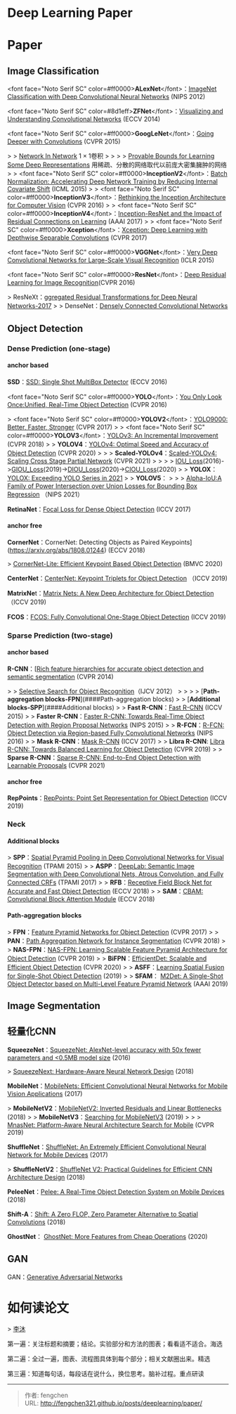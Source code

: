 # Deep Learning Paper

# Paper

## Image Classification

&lt;font face=&#34;Noto Serif SC&#34; color=#ff0000&gt;**ALexNet**&lt;/font&gt;：[ImageNet Classification with Deep Convolutional Neural Networks](http://www.cs.toronto.edu/~fritz/absps/imagenet.pdf) (NIPS 2012)

&lt;font face=&#34;Noto Serif SC&#34; color=#8d1eff&gt;**ZFNet**&lt;/font&gt;：[Visualizing and Understanding Convolutional Networks](https://arxiv.org/abs/1311.2901) (ECCV 2014)

&lt;font face=&#34;Noto Serif SC&#34; color=#ff0000&gt;**GoogLeNet**&lt;/font&gt;：[Going Deeper with Convolutions](https://arxiv.org/abs/1409.4842)   (CVPR 2015)

&gt; &gt;  [Network In Network](https://arxiv.org/abs/1312.4400)  $1\times1$卷积
&gt; &gt;
&gt; &gt; [Provable Bounds for Learning Some Deep Representations](https://arxiv.org/abs/1310.6343)  用稀疏、分散的网络取代以前庞大密集臃肿的网络
&gt;
&gt; &lt;font face=&#34;Noto Serif SC&#34; color=#ff0000&gt;**InceptionV2**&lt;/font&gt;：[Batch Normalization: Accelerating Deep Network Training by Reducing Internal Covariate Shift](https://arxiv.org/abs/1502.03167)  (ICML 2015)
&gt;
&gt; &lt;font face=&#34;Noto Serif SC&#34; color=#ff0000&gt;**InceptionV3**&lt;/font&gt;：[Rethinking the Inception Architecture for Computer Vision](https://arxiv.org/abs/1512.00567)  (CVPR 2016)
&gt;
&gt; &lt;font face=&#34;Noto Serif SC&#34; color=#ff0000&gt;**InceptionV4**&lt;/font&gt;：[Inception-ResNet and the Impact of Residual Connections on Learning](https://arxiv.org/abs/1602.07261)   (AAAI 2017)
&gt;
&gt; &lt;font face=&#34;Noto Serif SC&#34; color=#ff0000&gt;**Xception**&lt;/font&gt;：[Xception: Deep Learning with Depthwise Separable Convolutions](https://arxiv.org/abs/1610.02357v3)  (CVPR 2017)

&lt;font face=&#34;Noto Serif SC&#34; color=#ff0000&gt;**VGGNet**&lt;/font&gt;：[Very Deep Convolutional Networks for Large-Scale Visual Recognition](https://arxiv.org/abs/1409.1556)  (ICLR 2015)

&lt;font face=&#34;Noto Serif SC&#34; color=#ff0000&gt;**ResNet**&lt;/font&gt;：[Deep Residual Learning for Image Recognition](https://arxiv.org/abs/1512.03385)(CVPR 2016)

&gt; ResNeXt：[ggregated Residual Transformations for Deep Neural Networks-2017](https://arxiv.org/abs/1611.05431)
&gt;
&gt; DenseNet：[Densely Connected Convolutional Networks](https://arxiv.org/abs/1608.06993)

## Object Detection

### Dense Prediction (one-stage)

#### anchor based

**SSD**：[SSD: Single Shot MultiBox Detector](https://arxiv.org/abs/1512.02325)  (ECCV 2016)

&lt;font face=&#34;Noto Serif SC&#34; color=#ff0000&gt;**YOLO**&lt;/font&gt;：[You Only Look Once:Unified, Real-Time Object Detection](https://arxiv.org/abs/1506.02640) (CVPR 2016)

&gt; &lt;font face=&#34;Noto Serif SC&#34; color=#ff0000&gt;**YOLOV2**&lt;/font&gt;：[YOLO9000: Better, Faster, Stronger](https://arxiv.org/abs/1612.08242)  (CVPR 2017)
&gt;
&gt; &lt;font face=&#34;Noto Serif SC&#34; color=#ff0000&gt;**YOLOV3**&lt;/font&gt;：[YOLOv3: An Incremental Improvement ](https://arxiv.org/abs/1804.02767)   (CVPR 2018)
&gt;
&gt; **YOLOV4**：[YOLOv4: Optimal Speed and Accuracy of Object Detection](https://arxiv.org/abs/2004.10934)  (CVPR 2020)
&gt;
&gt; &gt; **Scaled-YOLOv4**：[Scaled-YOLOv4: Scaling Cross Stage Partial Network](https://openaccess.thecvf.com/content/CVPR2021/html/Wang_Scaled-YOLOv4_Scaling_Cross_Stage_Partial_Network_CVPR_2021_paper.html)  (CVPR 2021)
&gt; &gt;
&gt; &gt; [IOU_Loss](https://arxiv.org/abs/1608.01471)(2016)-&gt;[GIOU_Loss](https://arxiv.org/abs/1902.09630)(2019)-&gt;[DIOU_Loss](https://arxiv.org/abs/1911.08287)(2020)-&gt;[CIOU_Loss](https://arxiv.org/abs/1911.08287)(2020)
&gt;
&gt; **YOLOX**：[YOLOX: Exceeding YOLO Series in 2021](https://arxiv.org/abs/2107.08430)
&gt;
&gt; **YOLOV5**：
&gt;
&gt; &gt; [Alpha-IoU:A Family of Power Intersection over Union Losses for Bounding Box Regression](https://arxiv.org/abs/2110.13675) （NIPS 2021）

**RetinaNet**：[Focal Loss for Dense Object Detection](https://arxiv.org/abs/1708.02002)  (ICCV 2017)

#### anchor free

**CornerNet**：CornerNet: Detecting Objects as Paired Keypoints](https://arxiv.org/abs/1808.01244)  (ECCV 2018)

&gt; [CornerNet-Lite: Efficient Keypoint Based Object Detection](https://arxiv.org/abs/1904.08900) (BMVC 2020)

**CenterNet**：[CenterNet: Keypoint Triplets for Object Detection](https://arxiv.org/abs/1904.08189)  （ICCV 2019)

**MatrixNe**t：[Matrix Nets: A New Deep Architecture for Object Detection](https://arxiv.org/abs/1908.04646)（ICCV 2019)

**FCOS**：[FCOS: Fully Convolutional One-Stage Object Detection](https://arxiv.org/abs/1904.01355)  (ICCV 2019)

### Sparse Prediction (two-stage)

#### anchor based

**R-CNN**：[[Rich feature hierarchies for accurate object detection and semantic segmentation](https://arxiv.org/pdf/1311.2524.pdf)  (CVPR 2014)

&gt; &gt; [Selective Search for Object Recognition](https://link.springer.com/article/10.1007/s11263-013-0620-5)（IJCV 2012）
&gt; &gt;
&gt; &gt; [**Path-aggregation blocks-FPN**](####Path-aggregation blocks)
&gt;
&gt; [**Additional  blocks-SPP**](####Additional  blocks)
&gt;
&gt; **Fast R-CNN**：[Fast R-CNN](https://arxiv.org/abs/1504.08083)  (ICCV 2015)
&gt;
&gt; **Faster R-CNN**：[Faster R-CNN: Towards Real-Time Object Detection with Region Proposal Networks](https://arxiv.org/abs/1506.01497)  (NIPS 2015)
&gt;
&gt; **R-FCN**：[R-FCN: Object Detection via Region-based Fully Convolutional Networks](https://arxiv.org/abs/1605.06409) (NIPS 2016)
&gt;
&gt; **Mask R-CNN**：[Mask R-CNN](https://arxiv.org/abs/1703.06870)  (ICCV 2017)
&gt;
&gt; **Libra R-CNN**: [Libra R-CNN: Towards Balanced Learning for Object Detection](https://arxiv.org/abs/1904.02701)  (CVPR 2019)
&gt;
&gt; **Sparse R-CNN**：[Sparse R-CNN: End-to-End Object Detection with Learnable Proposals](https://arxiv.org/abs/2011.12450) (CVPR 2021)

#### anchor free

**RepPoints**：[RepPoints: Point Set Representation for Object Detection](https://arxiv.org/abs/1904.11490) (ICCV 2019)

### Neck

#### Additional  blocks

&gt; **SPP**：[Spatial Pyramid Pooling in Deep Convolutional Networks for Visual Recognition](https://arxiv.org/abs/1406.4729)  (TPAMI 2015)
&gt;
&gt; **ASPP**：[DeepLab: Semantic Image Segmentation with Deep Convolutional Nets, Atrous Convolution, and Fully Connected CRFs](https://arxiv.org/abs/1606.00915) (TPAMI 2017)
&gt;
&gt; **RFB**：[Receptive Field Block Net for Accurate and Fast Object Detection](https://arxiv.org/abs/1711.07767)  (ECCV 2018)
&gt;
&gt; **SAM**：[CBAM: Convolutional Block Attention Module](https://arxiv.org/abs/1807.06521)  (ECCV 2018)

#### Path-aggregation blocks

&gt; **FPN**：[Feature Pyramid Networks for Object Detection](https://arxiv.org/abs/1612.03144)  (CVPR 2017)
&gt;
&gt; **PAN**：[Path Aggregation Network for Instance Segmentation](https://arxiv.org/abs/1803.01534) (CVPR 2018)
&gt;
&gt; **NAS-FPN**：[NAS-FPN: Learning Scalable Feature Pyramid Architecture for Object Detection](https://arxiv.org/abs/1904.07392)  (CVPR 2019)
&gt;
&gt; **BiFPN**：[EfficientDet: Scalable and Efficient Object Detection](https://arxiv.org/abs/1911.09070)  (CVPR 2020)
&gt;
&gt; **ASFF**：[Learning Spatial Fusion for Single-Shot Object Detection](https://arxiv.org/abs/1911.09516)  (2019)
&gt;
&gt; **SFAM**： [M2Det: A Single-Shot Object Detector based on Multi-Level Feature Pyramid Network](https://arxiv.org/abs/1811.04533)  (AAAI 2019)

## Image Segmentation

## 轻量化CNN

**SqueezeNet**：[SqueezeNet: AlexNet-level accuracy with 50x fewer parameters and &lt;0.5MB model size](https://arxiv.org/abs/1602.07360)  (2016)

&gt;  [SqueezeNext: Hardware-Aware Neural Network Design](https://arxiv.org/pdf/1803.10615.pdf)  (2018)

**MobileNet**：[MobileNets: Efficient Convolutional Neural Networks for Mobile Vision Applications](https://arxiv.org/abs/1704.04861)  (2017)

&gt; **MobileNetV2**：[MobileNetV2: Inverted Residuals and Linear Bottlenecks](https://arxiv.org/abs/1801.04381)  (2018)
&gt;
&gt; **MobileNetV3**：[Searching for MobileNetV3](https://arxiv.org/abs/1905.02244)  (2019)
&gt;
&gt; &gt; [MnasNet: Platform-Aware Neural Architecture Search for Mobile](https://arxiv.org/abs/1807.11626)  (CVPR 2019)

**ShuffleNet**：[ShuffleNet: An Extremely Efficient Convolutional Neural Network for Mobile Devices](https://arxiv.org/abs/1707.01083)  (2017)

&gt; **ShuffleNetV2**：[ShuffleNet V2: Practical Guidelines for Efficient CNN Architecture Design](https://arxiv.org/abs/1807.11164)   (2018)

**PeleeNet**：[Pelee: A Real-Time Object Detection System on Mobile Devices](https://arxiv.org/abs/1804.06882)  (2018)

**Shift-A**：[Shift: A Zero FLOP, Zero Parameter Alternative to Spatial Convolutions](https://arxiv.org/abs/1711.08141)  (2018)

**GhostNet**： [GhostNet: More Features from Cheap Operations](https://arxiv.org/abs/1911.11907)  (2020)

## GAN

GAN：[Generative Adversarial Networks](https://arxiv.org/abs/1406.2661)

# 如何读论文

&gt; [李沐](https://www.bilibili.com/video/BV1H44y1t75x?spm_id_from=333.999.0.0)

第一遍：关注标题和摘要；结论。实验部分和方法的图表；看看适不适合。海选

第二遍：全过一遍，图表、流程图具体到每个部分；相关文献圈出来。精选

第三遍：知道每句话，每段话在说什么，换位思考。脑补过程。重点研读


---

> 作者: fengchen  
> URL: http://fengchen321.github.io/posts/deeplearning/paper/  

